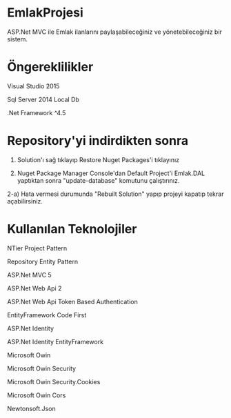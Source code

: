 # EmlakProjesi


ASP.Net MVC ile Emlak ilanlarını paylaşabileceğiniz ve yönetebileceğiniz bir sistem.


# Öngereklilikler


Visual Studio 2015

Sql Server 2014 Local Db

.Net Framework ^4.5

# Repository'yi indirdikten sonra


1) Solution'ı sağ tıklayıp Restore Nuget Packages'i tıklayınız

2) Nuget Package Manager Console'dan Default Project'i Emlak.DAL yaptıktan sonra "update-database" komutunu çalıştırınız.


 2-a) Hata vermesi durumunda "Rebuilt Solution" yapıp projeyi kapatıp tekrar açabilirsiniz.
 
 
 
# Kullanılan Teknolojiler


NTier Project Pattern

Repository Entity Pattern

ASP.Net MVC 5

ASP.Net Web Api 2

ASP.Net Web Api Token Based Authentication

EntityFramework Code First

ASP.Net Identity

ASP.Net Identity EntityFramework

Microsoft Owin

Microsoft Owin Security

Microsoft Owin Security.Cookies

Microsoft Owin Cors

Newtonsoft.Json

